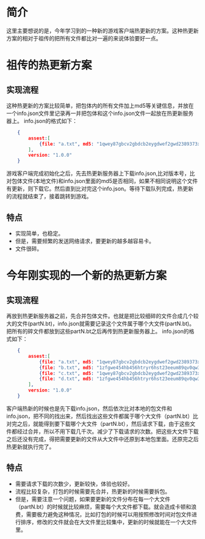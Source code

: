 # 简介
这里主要想说的是，今年学习到的一种新的游戏客户端热更新的方案。这种热更新方案的相对于祖传的把所有文件都比对一遍的来说体验要好一点。

# 祖传的热更新方案
## 实现流程
这种热更新的方案比较简单，把包体内的所有文件加上md5等关键信息，并放在一个info.json文件里记录再一并把包体和这个info.json文件一起放在热更新服务器上。
info.json的格式如下：
```json
    {
        assest:[
            {file: "a.txt", md5: "1qwey87gbcv2gbdcb2eygdwef2gwd2389373xsfe3"}
        ],
        version: "1.0.0"
    }
```
游戏客户端完成初始化之后，先去热更新服务器上下载info.json,比对版本号，比对包体文件(本地文件)和info.json里面的md5是否相同，如果不相同说明这个文件有更新，则下载它。然后直到比对完这个info.json。等待下载队列完成，热更新的流程就结束了，接着跳转到游戏。

## 特点
* 实现简单，也稳定。
* 但是，需要频繁的发送网络请求，要更新的越多越容易卡。
* 文件很碎。

# 今年刚实现的一个新的热更新方案
## 实现流程
再放到热更新服务器之前，先合并包体文件。也就是把比较细碎的文件合成几个较大的文件(partN.bt)，info.json就需要记录这个文件属于哪个大文件(partN.bt)。把所有的碎文件都放到这些partN.bt之后再传到热更新服务器上。
info.json的格式如下：
```json
    {
        assest:[
            {file: "a.txt", md5: "1qwey87gbcv2gbdcb2eygdwef2gwd2389373xsfe3", bucket: "part1.bt"},
            {file: "b.txt", md5: "1zfgwe454hb456htryr6hst23eeum89qv0qw34333", bucket: "part1.bt"},
            {file: "c.txt", md5: "1qwey87gbcv2gbdcb2eygdwef2gwd2389373xsfe3", bucket: "part2.bt"},
            {file: "d.txt", md5: "1zfgwe454hb456htryr6hst23eeum89qv0qw34333", bucket: "part2.bt"}
        ],
        version: "1.0.0"
    }
```
客户端热新的时候也是先下载info.json，然后依次比对本地的包文件和info.json，把不同的找出来，然后找出这些文件都属于哪个大文件（partN.bt）比对完之后，就能得到要下载哪个大文件（partN.bt），然后请求下载，由于这些文件都经过合并，所以不用下载几千次。减少了下载请求的次数。把这些大文件下载之后还没有完成，得把需要更新的文件从大文件中还原到本地包里面。还原完之后热更新就执行完了。
## 特点
* 需要请求下载的次数少，更新较快，体验也较好。
* 流程比较复杂，打包的时候需要先合并，热更新的时候需要拆包。
* 但是，需要注意一个问题，如果要更新的文件分布在每一个大文件（partN.bt）的时候就比较麻烦，需要每个大文件都下载。就会造成卡顿和浪费，需要极力避免这种情况，比如打包的时候可以用按照修改时间对包文件进行排序，修改的文件就会在大文件里比较集中，更新的时候就能在一个大文件里。

